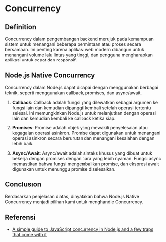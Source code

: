 # Concurrency

## Definition

Concurrency dalam pengembangan backend merujuk pada kemampuan sistem untuk menangani beberapa permintaan atau proses secara bersamaan. Ini penting karena aplikasi web modern dibangun untuk menangani volume lalu lintas yang tinggi, dan pengguna mengharapkan aplikasi untuk cepat dan responsif.

## Node.js Native Concurrency

Concurrency dalam Node.js dapat dicapai dengan menggunakan berbagai teknik, seperti menggunakan callback, promises, dan async/await.

1. **Callback**: Callback adalah fungsi yang dilewatkan sebagai argumen ke fungsi lain dan kemudian dipanggil kembali setelah operasi tertentu selesai. Ini memungkinkan Node.js untuk melanjutkan dengan operasi lain dan kemudian kembali ke callback ketika siap.

2. **Promises**: Promise adalah objek yang mewakili penyelesaian atau kegagalan operasi asinkron. Promise dapat digunakan untuk menangani operasi asinkron secara berurutan dan menangani kesalahan dengan lebih baik.

3. **Async/Await**: Async/await adalah sintaks khusus yang dibuat untuk bekerja dengan promises dengan cara yang lebih nyaman. Fungsi async memastikan bahwa fungsi mengembalikan promise, dan ekspresi await digunakan untuk menunggu promise diselesaikan.

## Conclusion

Berdasarkan penjelasan diatas, dinyatakan bahwa Node.js Native Concurrency menjadi pilihan kami untuk menghandle Concurrency.

## Referensi

- [A simple guide to JavaScript concurrency in Node.js and a few traps that come with it](https://tsh.io/blog/simple-guide-concurrency-node-js/)

